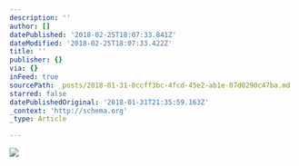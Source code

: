 ```yaml
---
description: ''
author: []
datePublished: '2018-02-25T18:07:33.841Z'
dateModified: '2018-02-25T18:07:33.422Z'
title: ''
publisher: {}
via: {}
inFeed: true
sourcePath: _posts/2018-01-31-0ccff3bc-4fcd-45e2-ab1e-07d0290c47ba.md
starred: false
datePublishedOriginal: '2018-01-31T21:35:59.163Z'
_context: 'http://schema.org'
_type: Article

---
```

![](https://the-grid-user-content.s3-us-west-2.amazonaws.com/a4ce15b1-486d-4503-b062-e69d6144d142.jpg)